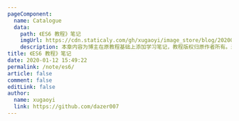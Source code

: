 ```yaml
---
pageComponent:
  name: Catalogue
  data:
    path: 《ES6 教程》笔记
    imgUrl: https://cdn.staticaly.com/gh/xugaoyi/image_store/blog/20200112160453.png
    description: 本章内容为博主在原教程基础上添加学习笔记，教程版权归原作者所有。来源：<a href='https://es6.ruanyifeng.com/' target='_blank'>ES6教程</a>
title: 《ES6 教程》笔记
date: 2020-01-12 15:49:22
permalink: /note/es6/
article: false
comment: false
editLink: false
author:
  name: xugaoyi
  link: https://github.com/dazer007
---
```

